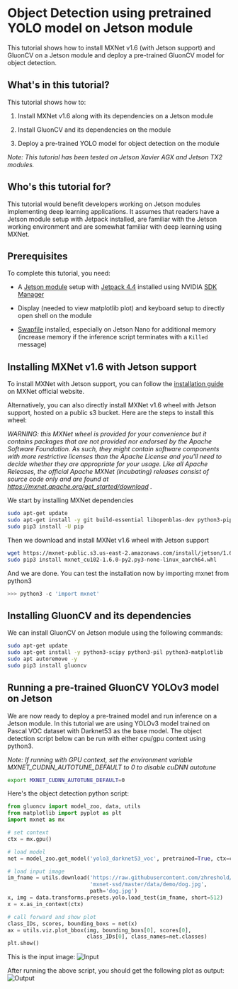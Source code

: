 <!--- Licensed to the Apache Software Foundation (ASF) under one -->
<!--- or more contributor license agreements.  See the NOTICE file -->
<!--- distributed with this work for additional information -->
<!--- regarding copyright ownership.  The ASF licenses this file -->
<!--- to you under the Apache License, Version 2.0 (the -->
<!--- "License"); you may not use this file except in compliance -->
<!--- with the License.  You may obtain a copy of the License at -->

<!---   http://www.apache.org/licenses/LICENSE-2.0 -->

<!--- Unless required by applicable law or agreed to in writing, -->
<!--- software distributed under the License is distributed on an -->
<!--- "AS IS" BASIS, WITHOUT WARRANTIES OR CONDITIONS OF ANY -->
<!--- KIND, either express or implied.  See the License for the -->
<!--- specific language governing permissions and limitations -->
<!--- under the License. -->

# Object Detection using pretrained YOLO model on Jetson module

This tutorial shows how to install MXNet v1.6 (with Jetson support) and GluonCV on a Jetson module and deploy a pre-trained GluonCV model for object detection.

## What's in this tutorial?

This tutorial shows how to:

1. Install MXNet v1.6 along with its dependencies on a Jetson module

2. Install GluonCV and its dependencies on the module

3. Deploy a pre-trained YOLO model for object detection on the module

*Note: This tutorial has been tested on Jetson Xavier AGX  and Jetson TX2 modules.*

## Who's this tutorial for?

This tutorial would benefit developers working on Jetson modules implementing deep learning applications. It assumes that readers have a Jetson module setup with Jetpack installed, are familiar with the Jetson working environment and are somewhat familiar with deep learning using MXNet.

## Prerequisites

To complete this tutorial, you need:

* A [Jetson module](https://developer.nvidia.com/embedded/develop/hardware) setup with [Jetpack 4.4](https://docs.nvidia.com/jetson/jetpack/release-notes/) installed using NVIDIA [SDK Manager](https://developer.nvidia.com/nvidia-sdk-manager)

* Display (needed to view matplotlib plot) and keyboard setup to directly open shell on the module

* [Swapfile](https://help.ubuntu.com/community/SwapFaq) installed, especially on Jetson Nano for additional memory (increase memory if the inference script terminates with a `Killed` message)

## Installing MXNet v1.6 with Jetson support

To install MXNet with Jetson support, you can follow the [installation guide](https://mxnet.apache.org/get_started/jetson_setup) on MXNet official website.

Alternatively, you can also directly install MXNet v1.6 wheel with Jetson support, hosted on a public s3 bucket. Here are the steps to install this wheel:

*WARNING: this MXNet wheel is provided for your convenience but it contains packages that are not provided nor endorsed by the Apache Software Foundation.
As such, they might contain software components with more restrictive licenses than the Apache License and you'll need to decide whether they are appropriate for your usage. Like all Apache Releases, the
official Apache MXNet (incubating) releases consist of source code only and are found at https://mxnet.apache.org/get_started/download .*

We start by installing MXNet dependencies
```bash
sudo apt-get update
sudo apt-get install -y git build-essential libopenblas-dev python3-pip
sudo pip3 install -U pip
```

Then we download and install MXNet v1.6 wheel with Jetson support
```bash
wget https://mxnet-public.s3.us-east-2.amazonaws.com/install/jetson/1.6.0/mxnet_cu102-1.6.0-py2.py3-none-linux_aarch64.whl
sudo pip3 install mxnet_cu102-1.6.0-py2.py3-none-linux_aarch64.whl
```

And we are done. You can test the installation now by importing mxnet from python3
```bash
>>> python3 -c 'import mxnet'
```

## Installing GluonCV and its dependencies

We can install GluonCV on Jetson module using the following commands: 
```bash
sudo apt-get update
sudo apt-get install -y python3-scipy python3-pil python3-matplotlib
sudo apt autoremove -y
sudo pip3 install gluoncv
```

## Running a pre-trained GluonCV YOLOv3 model on Jetson

We are now ready to deploy a pre-trained model and run inference on a Jetson module. In this tutorial we are using YOLOv3 model trained on Pascal VOC dataset with Darknet53 as the base model. The object detection script below can be run with either cpu/gpu context using python3.

*Note: If running with GPU context, set the environment variable MXNET_CUDNN_AUTOTUNE_DEFAULT to 0 to disable cuDNN autotune*
```bash
export MXNET_CUDNN_AUTOTUNE_DEFAULT=0
```

Here's the object detection python script:
```python
from gluoncv import model_zoo, data, utils
from matplotlib import pyplot as plt
import mxnet as mx

# set context
ctx = mx.gpu()

# load model
net = model_zoo.get_model('yolo3_darknet53_voc', pretrained=True, ctx=ctx)

# load input image
im_fname = utils.download('https://raw.githubusercontent.com/zhreshold/' +
                          'mxnet-ssd/master/data/demo/dog.jpg',
                          path='dog.jpg')
x, img = data.transforms.presets.yolo.load_test(im_fname, short=512)
x = x.as_in_context(ctx)

# call forward and show plot
class_IDs, scores, bounding_boxs = net(x)
ax = utils.viz.plot_bbox(img, bounding_boxs[0], scores[0],
                         class_IDs[0], class_names=net.classes)
plt.show()
```

This is the input image:
![Input](https://raw.githubusercontent.com/zhreshold/mxnet-ssd/master/data/demo/dog.jpg)

After running the above script, you should get the following plot as output:
![Output](https://gluon-cv.mxnet.io/_images/sphx_glr_demo_yolo_001.png)

